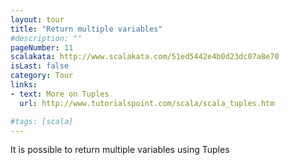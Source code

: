 ```yaml
---
layout: tour
title: "Return multiple variables"
#description: ""
pageNumber: 11
scalakata: http://www.scalakata.com/51ed5442e4b0d23dc07a8e70
isLast: false
category: Tour
links:
- text: More on Tuples
  url: http://www.tutorialspoint.com/scala/scala_tuples.htm

#tags: [scala]
---
```


It is possible to return multiple variables using Tuples